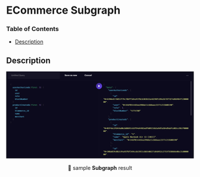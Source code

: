 # ECommerce Subgraph

### Table of Contents

-   [Description](#description)

## Description

<div align="center">
    <img src="./screenshots/sample-subgraph-result.png" alt="sample-result" />
    <p>🚀 sample <b>Subgraph</b> result</p>
</div>
